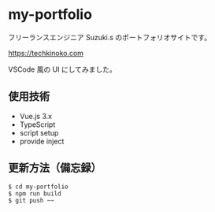 # my-portfolio

フリーランスエンジニア Suzuki.s のポートフォリオサイトです。

https://techkinoko.com

VSCode 風の UI にしてみました。

## 使用技術

- Vue.js 3.x
- TypeScript
- script setup
- provide inject

## 更新方法（備忘録）

```
$ cd my-portfolio
$ npm run build
$ git push ~~
```
